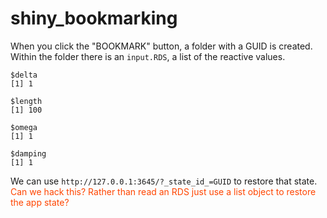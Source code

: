# shiny_bookmarking

When you click the "BOOKMARK" button, a folder with a GUID is created.
Within the folder there is an `input.RDS`, a list of the reactive values. 

```
$delta
[1] 1

$length
[1] 100

$omega
[1] 1

$damping
[1] 1
```

We can use `http://127.0.0.1:3645/?_state_id_=GUID` to restore that state. <span style="color:orangered;"> 
Can we hack this? Rather than read an RDS just use a list object to restore the app state?</span>
